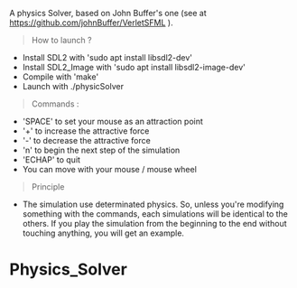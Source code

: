 A physics Solver, based on John Buffer's one (see at https://github.com/johnBuffer/VerletSFML ).

> How to launch ?
- Install SDL2 with 'sudo apt install libsdl2-dev'
- Install SDL2_Image with 'sudo apt install libsdl2-image-dev'
- Compile with 'make'
- Launch with ./physicSolver

> Commands :
- 'SPACE' to set your mouse as an attraction point
- '+' to increase the attractive force
- '-' to decrease the attractive force
- 'n' to begin the next step of the simulation
- 'ECHAP' to quit
- You can move with your mouse / mouse wheel

> Principle
- The simulation use determinated physics. So, unless you're modifying something with the commands, each simulations will be identical to the others. If you play the simulation from the beginning to the end without touching anything, you will get an example.
# Physics_Solver
